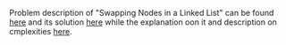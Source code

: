 Problem description of "Swapping Nodes in a Linked List" can be found [here](https://leetcode.com/problems/swapping-nodes-in-a-linked-list/description/) and its solution [here](https://github.com/aurimas13/Solutions-To-Problems/blob/main/LeetCode/Python%20Solutions/Symmetric%20Tree/symmetric.py) while the explanation oon it and description on cmplexities [here](https://leetcode.com/problems/swapping-nodes-in-a-linked-list/solutions/3525386/python-solution-beats-99/).
